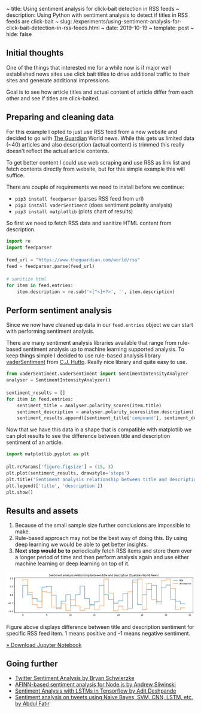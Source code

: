 ~ title: Using sentiment analysis for click&#8209;bait detection in RSS feeds
~ description: Using Python with sentiment analysis to detect if titles in RSS feeds are click-bait
~ slug: /experiments/using-sentiment-analysis-for-click-bait-detection-in-rss-feeds.html
~ date: 2019-10-19
~ template: post
~ hide: false

## Initial thoughts

One of the things that interested me for a while now is  if major well established news sites use click bait titles to drive additional traffic to their sites and generate additional impressions.

Goal is to see how article titles and actual content of article differ from each other and see if titles are click-baited.

## Preparing and cleaning data

For this example I opted to just use RSS feed from a new website and decided to go with [The Guardian](https://www.theguardian.com) World news. While this gets us limited data (~40) articles and also description (actual content) is trimmed this really doesn't reflect the actual article contents.

To get better content I could use web scraping and use RSS as link list and fetch contents directly from website, but for this simple example this will suffice.

There are couple of requirements we need to install before we continue:

- `pip3 install feedparser` (parses RSS feed from url)
- `pip3 install vaderSentiment` (does sentiment polarity analysis)
- `pip3 install matplotlib` (plots chart of results)

So first we need to fetch RSS data and sanitize HTML content from description.

```python
import re
import feedparser

feed_url = "https://www.theguardian.com/world/rss"
feed = feedparser.parse(feed_url)

# sanitize html
for item in feed.entries:
    item.description = re.sub('<[^<]+?>', '', item.description)
```

## Perform sentiment analysis

Since we now have cleaned up data in our `feed.entries` object we can start with performing sentiment analysis.

There are many sentiment analysis libraries available that range from rule-based sentiment analysis up to machine learning supported analysis. To keep things simple I decided to use rule-based analysis library [vaderSentiment](https://github.com/cjhutto/vaderSentiment) from [C.J. Hutto](https://github.com/cjhutto). Really nice library and quite easy to use.

```python
from vaderSentiment.vaderSentiment import SentimentIntensityAnalyzer
analyser = SentimentIntensityAnalyzer()

sentiment_results = []
for item in feed.entries:
    sentiment_title = analyser.polarity_scores(item.title)
    sentiment_description = analyser.polarity_scores(item.description)
    sentiment_results.append([sentiment_title['compound'], sentiment_description['compound']])
```

Now that we have this data in a shape that is compatible with matplotlib we can plot results to see the difference between title and description sentiment of an article.

```python
import matplotlib.pyplot as plt

plt.rcParams['figure.figsize'] = (15, 3)
plt.plot(sentiment_results, drawstyle='steps')
plt.title('Sentiment analysis relationship between title and description (Guardian World News)')
plt.legend(['title', 'description'])
plt.show()
```

## Results and assets

1. Because of the small sample size further conclusions are impossible to make.
2. Rule-based approach may not be the best way of doing this. By using deep learning we would be able to get better insights.
3. **Next step would be to** periodically fetch RSS items and store them over a longer period of time and then perform analysis again and use either machine learning or deep learning on top of it.

![Relationship between title and description](/assets/sentiment-analysis/guardian-sa-title-desc-relationship.png)

Figure above displays difference between title and description sentiment for specific RSS feed item. 1 means positive and -1 means negative sentiment.

[» Download Jupyter Notebook](/assets/sentiment-analysis/sentiment-analysis.ipynb)

## Going further

- [Twitter Sentiment Analysis by Bryan Schwierzke](https://github.com/bswiss/news_mood)
- [AFINN-based sentiment analysis for Node.js by Andrew Sliwinski](https://github.com/thisandagain/sentiment)
- [Sentiment Analysis with LSTMs in Tensorflow by Adit Deshpande](https://github.com/adeshpande3/LSTM-Sentiment-Analysis)
- [Sentiment analysis on tweets using Naive Bayes, SVM, CNN, LSTM, etc. by Abdul Fatir](https://github.com/abdulfatir/twitter-sentiment-analysis)
